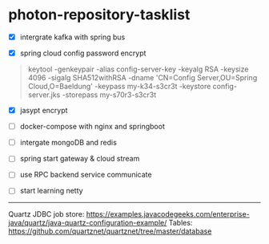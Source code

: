# **photon-repository-tasklist**

- [x] intergrate kafka with spring bus

- [x] spring cloud config password encrypt
> keytool -genkeypair -alias config-server-key -keyalg RSA -keysize 4096 -sigalg SHA512withRSA -dname 'CN=Config Server,OU=Spring Cloud,O=Baeldung' -keypass my-k34-s3cr3t -keystore config-server.jks  -storepass my-s70r3-s3cr3t
- [x] jasypt encrypt

- [ ] docker-compose with nginx and springboot

- [ ] intergate mongoDB and redis

- [ ] spring start gateway & cloud stream

- [ ] use RPC backend service communicate

- [ ] start learning netty


--------------------------
Quartz JDBC job store: <https://examples.javacodegeeks.com/enterprise-java/quartz/java-quartz-configuration-example/>
        Tables: https://github.com/quartznet/quartznet/tree/master/database
